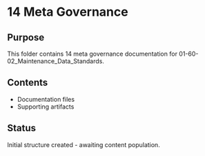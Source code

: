# 14 Meta Governance

## Purpose
This folder contains 14 meta governance documentation for 01-60-02_Maintenance_Data_Standards.

## Contents
- Documentation files
- Supporting artifacts

## Status
Initial structure created - awaiting content population.
